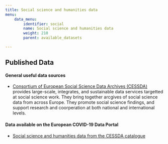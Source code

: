 ```yaml
---
title: Social science and humanities data
menu:
    data_menu:
        identifier: social
        name: Social science and humanities data
        weight: 210
        parent: available_datasets

---
```

## Published Data

#### General useful data sources

* [Consortium of European Social Science Data Archives (CESSDA)](https://www.cessda.eu)
  provides large-scale, integrates, and sustainable data services targetted at social science work. They bring together arcgives of social science data from across Europe. They promote social science findings, and support research and coorperation at both national and international levels.

#### Data available on the European COVID-19 Data Portal

* [Social science and humanities data from the CESSDA catalogue](https://www.covid19dataportal.org/search/social-sciences)
